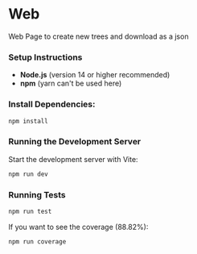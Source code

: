 # Web
Web Page to create new trees and download as a json

### Setup Instructions
- **Node.js** (version 14 or higher recommended)
- **npm** (yarn can't be used here)

### Install Dependencies:
```bash
npm install
```

### Running the Development Server
Start the development server with Vite:

```bash
npm run dev
```

### Running Tests

```bash
npm run test
```
If you want to see the coverage (88.82%):
```bash
npm run coverage
```